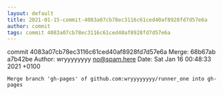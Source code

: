 ```yaml
---
layout: default
title: 2021-01-15-commit-4083a07cb78ec3116c61ced40af8928fd7d57e6a
author: commit
tags: commit 4083a07cb78ec3116c61ced40af8928fd7d57e6a
---
```


commit 4083a07cb78ec3116c61ced40af8928fd7d57e6a
Merge: 68b67ab a7b42be
Author: wryyyyyyyy <no@spam.here>
Date:   Sat Jan 16 00:48:33 2021 +0100

    Merge branch 'gh-pages' of github.com:wryyyyyyyy/runner_one into gh-pages
